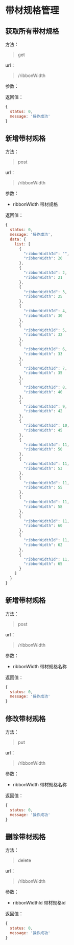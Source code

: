 # 带材规格管理

## 获取所有带材规格

方法：

> get 

url：

> /ribbonWidth

参数：

返回值：

```js
{
  status: 0,
  message: '操作成功'
}
```

## 新增带材规格

方法：

> post

url：

> /ribbonWidth

参数：

- ribbonWidth 带材规格

返回值：

```js
{
  status: 0,
  message: '操作成功',
  data: {
    list: [
      {
        "ribbonWidthId": "",
        "ribbonWidth": 20
      },
      {
        "ribbonWidthId": 2,
        "ribbonWidth": 21
      },
      {
        "ribbonWidthId": 3,
        "ribbonWidth": 25
      },
      {
        "ribbonWidthId": 4,
        "ribbonWidth": 30
      },
      {
        "ribbonWidthId": 5,
        "ribbonWidth": 32
      },
      {
        "ribbonWidthId": 6,
        "ribbonWidth": 33
      },
      {
        "ribbonWidthId": 7,
        "ribbonWidth": 35
      },
      {
        "ribbonWidthId": 8,
        "ribbonWidth": 40
      },
      {
        "ribbonWidthId": 9,
        "ribbonWidth": 42
      },
      {
        "ribbonWidthId": 10,
        "ribbonWidth": 45
      },
      {
        "ribbonWidthId": 11,
        "ribbonWidth": 50
      },
      {
        "ribbonWidthId": 11,
        "ribbonWidth": 53
      },
      {
        "ribbonWidthId": 11,
        "ribbonWidth": 55
      },
      {
        "ribbonWidthId": 11,
        "ribbonWidth": 58
      },
      {
        "ribbonWidthId": 11,
        "ribbonWidth": 60
      },
      {
        "ribbonWidthId": 11,
        "ribbonWidth": 62
      },
      {
        "ribbonWidthId": 11,
        "ribbonWidth": 65
      }
    ]
  }
}
```

## 新增带材规格

方法：

> post

url：

> /ribbonWidth

参数：

- ribbonWidth 带材规格名称

返回值：

```js
{
  status: 0,
  message: '操作成功'
}
```

## 修改带材规格

方法：

> put

url：

> /ribbonWidth

参数：

- ribbonWidth 带材规格名称

返回值：

```js
{
  status: 0,
  message: '操作成功'
}
```

## 删除带材规格

方法：

> delete

url：

> /ribbonWidth

参数：

- ribbonWidthId 带材规格id

返回值：

```js
{
  status: 0,
  message: '操作成功'
}
```